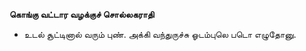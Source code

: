 **கொங்கு வட்டார வழக்குச் சொல்லகராதி**
- உடல் சூட்டினால் வரும் புண். அக்கி வந்துருச்சு ஓடம்புலெ படொ எழுதோனு.

